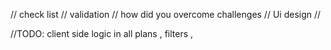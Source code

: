 // check list
// validation
// how did you overcome challenges
// Ui design
//

//TODO: client side logic in all plans , filters ,
